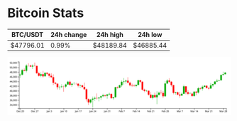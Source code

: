 # Bitcoin Stats

BTC/USDT|24h change|24h high|24h low|
|---|---|---|---|
|$47796.01|0.99%|$48189.84|$46885.44|

<img src="./chart.svg">

